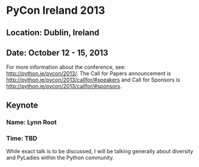 # PyCon Ireland 2013
## Location: Dublin, Ireland
## Date: October 12 - 15, 2013

For more information about the conference, see: <http://python.ie/pycon/2013/>.  The Call for Papers announcement is <http://python.ie/pycon/2013/callfor/#speakers> and Call for Sponsors is <http://python.ie/pycon/2013/callfor/#sponsors>.


## Keynote
### Name: Lynn Root
### Time: TBD

While exact talk is to be discussed, I will be talking generally about diversity and PyLadies within the Python community.
